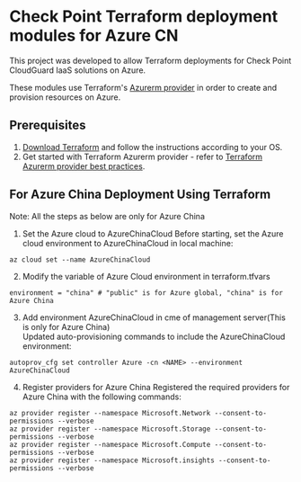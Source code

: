 # Check Point Terraform deployment modules for Azure CN

This project was developed to allow Terraform deployments for Check Point CloudGuard IaaS solutions on Azure.


These modules use Terraform's [Azurerm provider](https://registry.terraform.io/providers/hashicorp/azurerm/latest/docs) in order to create and provision resources on Azure.


 ## Prerequisites

1. [Download Terraform](https://www.terraform.io/downloads.html) and follow the instructions according to your OS.
2. Get started with Terraform Azurerm provider - refer to [Terraform Azurerm provider best practices](https://registry.terraform.io/providers/hashicorp/azurerm/latest/docs).

## For Azure China Deployment Using Terraform
Note: All the steps as below are only for Azure China  
1. Set the Azure cloud to AzureChinaCloud
Before starting, set the Azure cloud environment to AzureChinaCloud in local machine:
```
az cloud set --name AzureChinaCloud
```

2. Modify the variable of Azure Cloud environment in terraform.tfvars
```
environment = "china" # "public" is for Azure global, "china" is for Azure China
```
3. Add environment AzureChinaCloud in cme  of management server(This is only for Azure China)  
Updated auto-provisioning commands to include the AzureChinaCloud environment:
```
autoprov_cfg set controller Azure -cn <NAME> --environment AzureChinaCloud
```
4. Register providers for Azure China
Registered the required providers for Azure China with the following commands:
```
az provider register --namespace Microsoft.Network --consent-to-permissions --verbose
az provider register --namespace Microsoft.Storage --consent-to-permissions --verbose
az provider register --namespace Microsoft.Compute --consent-to-permissions --verbose
az provider register --namespace Microsoft.insights --consent-to-permissions --verbose
```